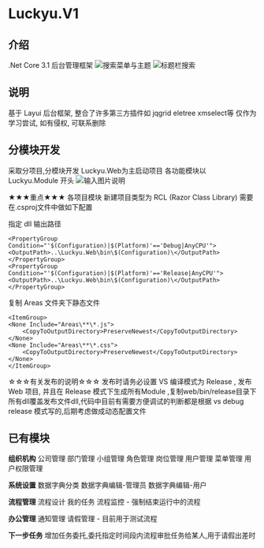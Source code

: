 # Luckyu.V1

## 介绍
.Net Core 3.1 后台管理框架
![搜索菜单与主题](https://images.gitee.com/uploads/images/2020/1029/162201_f93bf5e4_543243.gif "搜索与主题.gif")
![标题栏搜索](https://images.gitee.com/uploads/images/2020/1010/114008_76676dd0_543243.gif "c.gif")

## 说明
基于 Layui 后台框架, 整合了许多第三方插件如 jqgrid eletree xmselect等
仅作为学习尝试, 如有侵权, 可联系删除

## 分模块开发
采取分项目,分模块开发
Luckyu.Web为主启动项目
各功能模块以 Luckyu.Module 开头
![输入图片说明](https://images.gitee.com/uploads/images/2020/1010/110915_53b08b55_543243.jpeg "1.jpg")

★★★重点★★★
各项目模块 新建项目类型为 RCL (Razor Class Library)
需要在.csproj文件中做如下配置

指定 dll 输出路径
```
<PropertyGroup Condition="'$(Configuration)|$(Platform)'=='Debug|AnyCPU'">
<OutputPath>..\Luckyu.Web\bin\$(Configuration)\</OutputPath>
</PropertyGroup>
<PropertyGroup Condition="'$(Configuration)|$(Platform)'=='Release|AnyCPU'">
<OutputPath>..\Luckyu.Web\bin\$(Configuration)\</OutputPath>
</PropertyGroup>
```

复制 Areas 文件夹下静态文件
```
<ItemGroup>
<None Include="Areas\**\*.js">
    <CopyToOutputDirectory>PreserveNewest</CopyToOutputDirectory>
</None>
<None Include="Areas\**\*.css">
    <CopyToOutputDirectory>PreserveNewest</CopyToOutputDirectory>
</None>
</ItemGroup>

```

☆☆☆有关发布的说明☆☆☆
发布时请务必设置 VS 编译模式为 Release , 发布 Web 项目, 并且在 Release 模式下生成所有Module ,复制web/bin/release目录下所有dll覆盖发布文件dll,代码中目前有需要方便调试的判断都是根据 vs debug  release 模式写的,后期考虑做成动态配置文件

## 已有模块
 **组织机构** 
公司管理
部门管理
小组管理
角色管理
岗位管理
用户管理
菜单管理
用户权限管理

 **系统设置** 
数据字典分类
数据字典编辑-管理员
数据字典编辑-用户

 **流程管理** 
流程设计
我的任务
流程监控 - 强制结束运行中的流程

 **办公管理** 
通知管理 
请假管理 - 目前用于测试流程

 **下一步任务** 
增加任务委托,委托指定时间段内流程审批任务给某人,用于请假出差时
